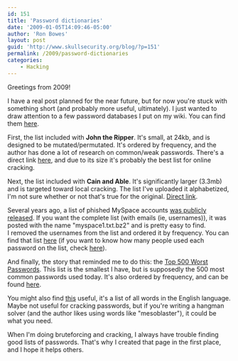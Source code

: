 ```yaml
---
id: 151
title: 'Password dictionaries'
date: '2009-01-05T14:09:46-05:00'
author: 'Ron Bowes'
layout: post
guid: 'http://www.skullsecurity.org/blog/?p=151'
permalink: /2009/password-dictionaries
categories:
    - Hacking
---
```


Greetings from 2009!

I have a real post planned for the near future, but for now you're stuck with something short (and probably more useful, ultimately). I just wanted to draw attention to a few password databases I put on my wiki. You can find them [here](http://www.skullsecurity.org/wiki/index.php/Passwords).  
  
First, the list included with **John the Ripper**. It's small, at 24kb, and is designed to be mutated/permutated. It's ordered by frequency, and the author has done a lot of research on common/weak passwords. There's a direct link [here](http://www.skullsecurity.org/wiki/images/5/53/List-john.txt), and due to its size it's probably the best list for online cracking.

Next, the list included with **Cain and Able**. It's significantly larger (3.3mb) and is targeted toward local cracking. The list I've uploaded it alphabetized, I'm not sure whether or not that's true for the original. [Direct link](http://www.skullsecurity.org/wiki/images/b/b5/List-cain.txt).

Several years ago, a list of phished MySpace accounts [was publicly released](http://www.wired.com/politics/security/commentary/securitymatters/2006/12/72300). If you want the complete list (with emails (ie, usernames)), it was posted with the name "myspace1.txt.bz2" and is pretty easy to find.  
I removed the usernames from the list and ordered it by frequency. You can find that list [here](http://www.skullsecurity.org/wiki/images/7/72/List-myspace.txt) (if you want to know how many people used each password on the list, check [here](http://www.skullsecurity.org/wiki/images/c/c5/Myspace-counts.txt)).

And finally, the story that reminded me to do this: the [Top 500 Worst Passwords](http://www.whatsmypass.com/?p=415). This list is the smallest I have, but is supposedly the 500 most common passwords used today. It's also ordered by frequency, and can be found [here](http://www.skullsecurity.org/wiki/images/c/ca/500-worst-passwords.txt).

You might also find [this](http://www.skullsecurity.org/wiki/images/8/82/English.txt) useful, it's a list of all words in the English language. Maybe not useful for cracking passwords, but if you're writing a hangman solver (and the author likes using words like "mesoblaster"), it could be what you need.

When I'm doing bruteforcing and cracking, I always have trouble finding good lists of passwords. That's why I created that page in the first place, and I hope it helps others.